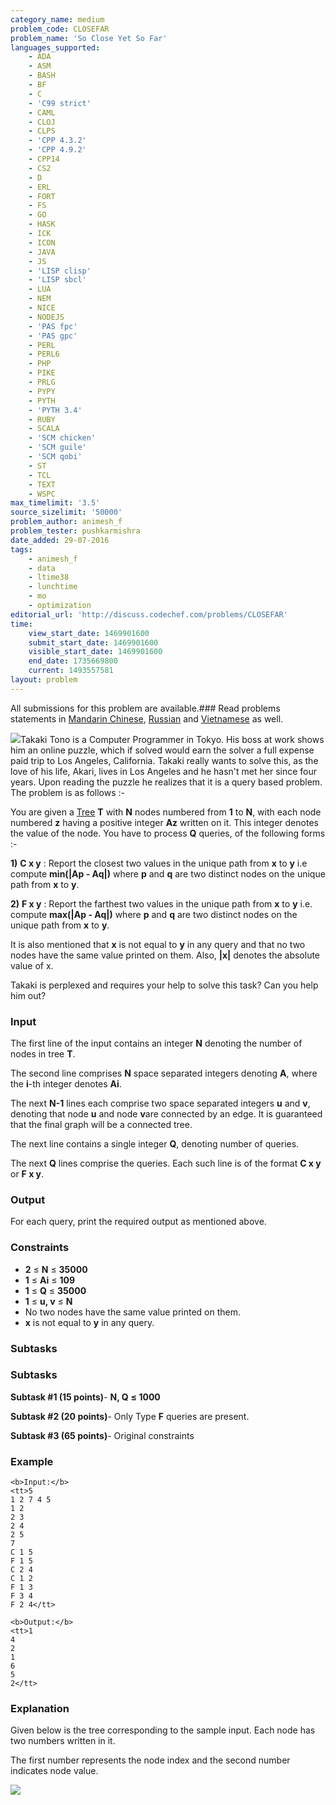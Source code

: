 ```yaml
---
category_name: medium
problem_code: CLOSEFAR
problem_name: 'So Close Yet So Far'
languages_supported:
    - ADA
    - ASM
    - BASH
    - BF
    - C
    - 'C99 strict'
    - CAML
    - CLOJ
    - CLPS
    - 'CPP 4.3.2'
    - 'CPP 4.9.2'
    - CPP14
    - CS2
    - D
    - ERL
    - FORT
    - FS
    - GO
    - HASK
    - ICK
    - ICON
    - JAVA
    - JS
    - 'LISP clisp'
    - 'LISP sbcl'
    - LUA
    - NEM
    - NICE
    - NODEJS
    - 'PAS fpc'
    - 'PAS gpc'
    - PERL
    - PERL6
    - PHP
    - PIKE
    - PRLG
    - PYPY
    - PYTH
    - 'PYTH 3.4'
    - RUBY
    - SCALA
    - 'SCM chicken'
    - 'SCM guile'
    - 'SCM qobi'
    - ST
    - TCL
    - TEXT
    - WSPC
max_timelimit: '3.5'
source_sizelimit: '50000'
problem_author: animesh_f
problem_tester: pushkarmishra
date_added: 29-07-2016
tags:
    - animesh_f
    - data
    - ltime38
    - lunchtime
    - mo
    - optimization
editorial_url: 'http://discuss.codechef.com/problems/CLOSEFAR'
time:
    view_start_date: 1469901600
    submit_start_date: 1469901600
    visible_start_date: 1469901600
    end_date: 1735669800
    current: 1493557581
layout: problem
---
```

All submissions for this problem are available.###  Read problems statements in [Mandarin Chinese](http://www.codechef.com/download/translated/LTIME38/mandarin/CLOSEFAR.pdf), [Russian](http://www.codechef.com/download/translated/LTIME38/russian/CLOSEFAR.pdf) and [Vietnamese](http://www.codechef.com/download/translated/LTIME38/vietnamese/CLOSEFAR.pdf) as well.

![](https://codechef_shared.s3.amazonaws.com/upfiles/5cm.jpg)Takaki Tono is a Computer Programmer in Tokyo. His boss at work shows him an online puzzle, which if solved would earn the solver a full expense paid trip to Los Angeles, California. Takaki really wants to solve this, as the love of his life, Akari, lives in Los Angeles and he hasn't met her since four years. Upon reading the puzzle he realizes that it is a query based problem. The problem is as follows :-

You are given a [Tree](https://en.wikipedia.org/wiki/Tree_(graph_theory)) **T** with **N** nodes numbered from **1** to **N**, with each node numbered **z** having a positive integer **Az** written on it. This integer denotes the value of the node. You have to process **Q** queries, of the following forms :-

**1)** **C x y** : Report the closest two values in the unique path from **x** to **y** i.e compute **min(|Ap - Aq|)** where **p** and **q** are two distinct nodes on the unique path from **x** to **y**.

**2)** **F x y** : Report the farthest two values in the unique path from **x** to **y** i.e. compute **max(|Ap - Aq|)** where **p** and **q** are two distinct nodes on the unique path from **x** to **y**.

It is also mentioned that **x** is not equal to **y** in any query and that no two nodes have the same value printed on them. Also, **|x|** denotes the absolute value of x.

Takaki is perplexed and requires your help to solve this task? Can you help him out?

### Input

The first line of the input contains an integer **N** denoting the number of nodes in tree **T**.

The second line comprises **N** space separated integers denoting **A**, where the **i**-th integer denotes **Ai**.

The next **N-1** lines each comprise two space separated integers **u** and **v**, denoting that node **u** and node **v**are connected by an edge. It is guaranteed that the final graph will be a connected tree.

The next line contains a single integer **Q**, denoting number of queries.

The next **Q** lines comprise the queries. Each such line is of the format **C x y** or **F x y**.

### Output

For each query, print the required output as mentioned above.

### Constraints

- **2** ≤ **N** ≤ **35000**
- **1** ≤ **Ai** ≤ **109**
- **1** ≤ **Q** ≤ **35000**
- **1** ≤ **u, v** ≤ **N**
- No two nodes have the same value printed on them.
- **x** is not equal to **y** in any query.

### Subtasks

### Subtasks

**Subtask #1 (15 points)**- **N, Q** **≤ 1000**

**Subtask #2 (20 points)**- Only Type **F** queries are present.

**Subtask #3 (65 points)**- Original constraints

### Example

```
<b>Input:</b>
<tt>5
1 2 7 4 5
1 2
2 3
2 4
2 5
7
C 1 5
F 1 5
C 2 4
C 1 2
F 1 3
F 3 4
F 2 4</tt>

<b>Output:</b>
<tt>1
4
2
1
6
5
2</tt>

```
### Explanation

Given below is the tree corresponding to the sample input. Each node has two numbers written in it.

The first number represents the node index and the second number indicates node value.

![](https://codechef_shared.s3.amazonaws.com/upfiles/Tree.png)